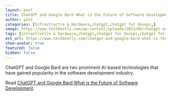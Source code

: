 ```yaml
---
layout: post
title: ChatGPT and Google Bard What is the Future of Software Development
author: gini
categories: [Infrastructre & Hardware,chatgpt,chatgpt for devops,]
image: https://www.techbeatly.com/wp-content/uploads/2023/05/chatgpt-and-google-bard-what-is-the-future-of-software-development-1024x576.png
tags: [infrastructre & hardware,chatgpt,chatgpt for devops,chatgpt for software development,software and ai,]
ext_url: https://www.techbeatly.com/chatgpt-and-google-bard-what-is-the-future-of-software-development/
show-avatar: true
featured: false
hidden: false
---
```


ChatGPT and Google Bard are two prominent AI-based technologies that have gained popularity in the software development industry.

Read [ChatGPT and Google Bard What is the Future of Software Development](https://www.techbeatly.com/chatgpt-and-google-bard-what-is-the-future-of-software-development/).